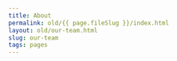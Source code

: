 ```yaml
---
title: About
permalink: old/{{ page.fileSlug }}/index.html
layout: old/our-team.html
slug: our-team
tags: pages
---
```



